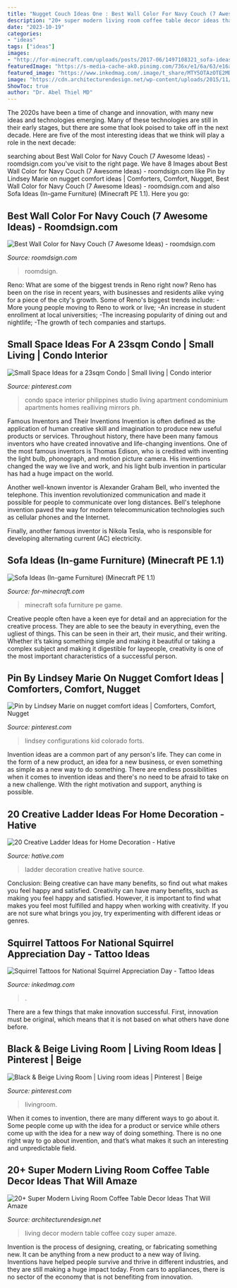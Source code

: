 ```yaml
---
title: "Nugget Couch Ideas One : Best Wall Color For Navy Couch (7 Awesome Ideas)"
description: "20+ super modern living room coffee table decor ideas that will amaze"
date: "2023-10-19"
categories:
- "ideas"
tags: ["ideas"]
images:
- "http://for-minecraft.com/uploads/posts/2017-06/1497108321_sofa-ideas-4.jpg"
featuredImage: "https://s-media-cache-ak0.pinimg.com/736x/e1/6a/63/e16a63669ef0cdf3ce8399abd8a6a071.jpg"
featured_image: "https://www.inkedmag.com/.image/t_share/MTY5OTAzOTE2MDE0NjQzMDAz/squirrel.png"
image: "https://cdn.architecturendesign.net/wp-content/uploads/2015/11/AD-09-modern-cozy-living-room-decor.jpg"
ShowToc: true
author: "Dr. Abel Thiel MD"
---
```



The 2020s have been a time of change and innovation, with many new ideas and technologies emerging. Many of these technologies are still in their early stages, but there are some that look poised to take off in the next decade. Here are five of the most interesting ideas that we think will play a role in the next decade:

	

		
searching about Best Wall Color for Navy Couch (7 Awesome Ideas) - roomdsign.com you've visit to the right page. We have 8 Images about Best Wall Color for Navy Couch (7 Awesome Ideas) - roomdsign.com like Pin by Lindsey Marie on nugget comfort ideas | Comforters, Comfort, Nugget, Best Wall Color for Navy Couch (7 Awesome Ideas) - roomdsign.com and also Sofa Ideas (In-game Furniture) (Minecraft PE 1.1). Here you go:
		
    
## Best Wall Color For Navy Couch (7 Awesome Ideas) - Roomdsign.com

<img loading=lazy src="https://roomdsign.com/wp-content/uploads/2021/05/best-wall-color-for-navy-blue-couch.jpg" onerror="this.onerror=null;this.src='https://tse1.mm.bing.net/th?id=OIP.5cnzz6DzyKJXCqE-9ys0bAHaEK&amp;pid=15.1';" alt="Best Wall Color for Navy Couch (7 Awesome Ideas) - roomdsign.com">

_Source: roomdsign.com_

>roomdsign. 

	

Reno: What are some of the biggest trends in Reno right now?
Reno has been on the rise in recent years, with businesses and residents alike vying for a piece of the city's growth. Some of Reno's biggest trends include: 
 -More young people moving to Reno to work or live; 
-An increase in student enrollment at local universities; 
-The increasing popularity of dining out and nightlife; 
-The growth of tech companies and startups.

    
## Small Space Ideas For A 23sqm Condo | Small Living | Condo Interior

<img loading=lazy src="https://i.pinimg.com/736x/b1/61/4b/b1614b57e5693cb2ca280beec9041799--small-condo-condo-design.jpg?b=t" onerror="this.onerror=null;this.src='https://tse2.mm.bing.net/th?id=OIP.0xnxu-dhwNZqHMAU2ZTuLgAAAA&amp;pid=15.1';" alt="Small Space Ideas for a 23sqm Condo | Small living | Condo interior">

_Source: pinterest.com_

>condo space interior philippines studio living apartment condominium apartments homes realliving mirrors ph. 

	

Famous Inventors and Their Inventions
Invention is often defined as the application of human creative skill and imagination to produce new useful products or services. Throughout history, there have been many famous inventors who have created innovative and life-changing inventions.
One of the most famous inventors is Thomas Edison, who is credited with inventing the light bulb, phonograph, and motion picture camera. His inventions changed the way we live and work, and his light bulb invention in particular has had a huge impact on the world.

Another well-known inventor is Alexander Graham Bell, who invented the telephone. This invention revolutionized communication and made it possible for people to communicate over long distances. Bell's telephone invention paved the way for modern telecommunication technologies such as cellular phones and the Internet.

Finally, another famous inventor is Nikola Tesla, who is responsible for developing alternating current (AC) electricity.

    
## Sofa Ideas (In-game Furniture) (Minecraft PE 1.1)

<img loading=lazy src="http://for-minecraft.com/uploads/posts/2017-06/1497108321_sofa-ideas-4.jpg" onerror="this.onerror=null;this.src='https://tse4.mm.bing.net/th?id=OIP.Pq-gSo58kCUAckha40iLBAHaEH&amp;pid=15.1';" alt="Sofa Ideas (In-game Furniture) (Minecraft PE 1.1)">

_Source: for-minecraft.com_

>minecraft sofa furniture pe game. 

	

Creative people often have a keen eye for detail and an appreciation for the creative process. They are able to see the beauty in everything, even the ugliest of things. This can be seen in their art, their music, and their writing. Whether it’s taking something simple and making it beautiful or taking a complex subject and making it digestible for laypeople, creativity is one of the most important characteristics of a successful person.

    
## Pin By Lindsey Marie On Nugget Comfort Ideas | Comforters, Comfort, Nugget

<img loading=lazy src="https://i.pinimg.com/736x/e2/bd/f7/e2bdf75e9e22ed4dd0db1c72a84dcc14.jpg" onerror="this.onerror=null;this.src='https://tse1.mm.bing.net/th?id=OIP.KYzRmDSiTbG5Sfq7cuc16AHaHa&amp;pid=15.1';" alt="Pin by Lindsey Marie on nugget comfort ideas | Comforters, Comfort, Nugget">

_Source: pinterest.com_

>lindsey configurations kid colorado forts. 

	

Invention ideas are a common part of any person's life. They can come in the form of a new product, an idea for a new business, or even something as simple as a new way to do something. There are endless possibilities when it comes to invention ideas and there's no need to be afraid to take on a new challenge. With the right motivation and support, anything is possible.

    
## 20 Creative Ladder Ideas For Home Decoration - Hative

<img loading=lazy src="https://hative.com/wp-content/uploads/2014/06/ladder-decor-ideas/4-ladder-decor-ideas.jpg" onerror="this.onerror=null;this.src='https://tse4.mm.bing.net/th?id=OIP.A6JBNBPp--t0g0Igvf1FjgHaPZ&amp;pid=15.1';" alt="20 Creative Ladder Ideas for Home Decoration - Hative">

_Source: hative.com_

>ladder decoration creative hative source. 

	

Conclusion: Being creative can have many benefits, so find out what makes you feel happy and satisfied.
Creativity can have many benefits, such as making you feel happy and satisfied. However, it is important to find what makes you feel most fulfilled and happy when working with creativity. If you are not sure what brings you joy, try experimenting with different ideas or genres.

    
## Squirrel Tattoos For National Squirrel Appreciation Day - Tattoo Ideas

<img loading=lazy src="https://www.inkedmag.com/.image/t_share/MTY5OTAzOTE2MDE0NjQzMDAz/squirrel.png" onerror="this.onerror=null;this.src='https://tse2.mm.bing.net/th?id=OIP.oxOInPKRGG8rFLH6LrxzVQHaD4&amp;pid=15.1';" alt="Squirrel Tattoos for National Squirrel Appreciation Day - Tattoo Ideas">

_Source: inkedmag.com_

>. 

	

There are a few things that make innovation successful. First, innovation must be original, which means that it is not based on what others have done before.

    
## Black &amp; Beige Living Room | Living Room Ideas | Pinterest | Beige

<img loading=lazy src="https://s-media-cache-ak0.pinimg.com/736x/e1/6a/63/e16a63669ef0cdf3ce8399abd8a6a071.jpg" onerror="this.onerror=null;this.src='https://tse1.mm.bing.net/th?id=OIP.N7qWnqERhkooQ-pwC7j5TwHaLH&amp;pid=15.1';" alt="Black &amp; Beige Living Room | Living room ideas | Pinterest | Beige">

_Source: pinterest.com_

>livingroom. 

	

When it comes to invention, there are many different ways to go about it. Some people come up with the idea for a product or service while others come up with the idea for a new way of doing something. There is no one right way to go about invention, and that’s what makes it such an interesting and unpredictable field.

    
## 20+ Super Modern Living Room Coffee Table Decor Ideas That Will Amaze

<img loading=lazy src="https://cdn.architecturendesign.net/wp-content/uploads/2015/11/AD-09-modern-cozy-living-room-decor.jpg" onerror="this.onerror=null;this.src='https://tse2.mm.bing.net/th?id=OIP.I9RzrbrkWNa_uls79UX0jgHaLG&amp;pid=15.1';" alt="20+ Super Modern Living Room Coffee Table Decor Ideas That Will Amaze">

_Source: architecturendesign.net_

>living decor modern table coffee cozy super amaze. 

	

Invention is the process of designing, creating, or fabricating something new. It can be anything from a new product to a new way of living. Inventions have helped people survive and thrive in different industries, and they are still making a huge impact today. From cars to appliances, there is no sector of the economy that is not benefiting from innovation.

